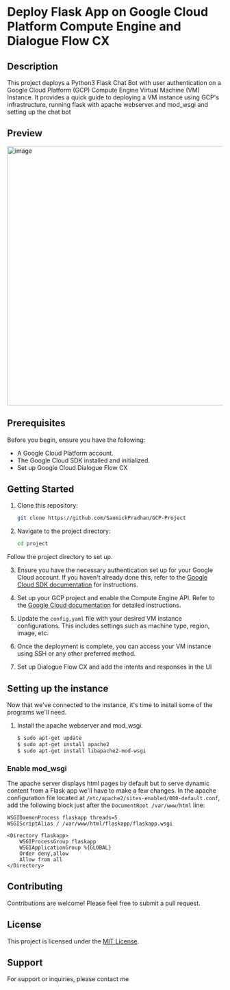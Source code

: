 # Deploy Flask App on Google Cloud Platform Compute Engine and Dialogue Flow CX

## Description
This project deploys a Python3 Flask Chat Bot with user authentication on a Google Cloud Platform (GCP) Compute Engine Virtual Machine (VM) Instance. It provides a quick guide to deploying a VM instance using GCP's infrastructure, running flask with apache webserver and mod_wsgi and setting up the chat bot 


## Preview
<img width="605" alt="image" src="https://github.com/SaumickPradhan/GCP-Project/assets/85262444/5f4a43f1-c7f4-45c7-bdb0-2ab9f25545ff">



## Prerequisites
Before you begin, ensure you have the following:
- A Google Cloud Platform account.
- The Google Cloud SDK installed and initialized.
- Set up Google Cloud Dialogue Flow CX


## Getting Started
1. Clone this repository:
    ```bash
    git clone https://github.com/SaumickPradhan/GCP-Project
    ```

2. Navigate to the project directory:
    ```bash
    cd project
    ```
    
  Follow the project directory to set up.

3. Ensure you have the necessary authentication set up for your Google Cloud account. If you haven't already done this, refer to the [Google Cloud SDK documentation](https://cloud.google.com/sdk/docs/quickstart) for instructions.

4. Set up your GCP project and enable the Compute Engine API. Refer to the [Google Cloud documentation](https://cloud.google.com/compute/docs/quickstart) for detailed instructions.

5. Update the `config.yaml` file with your desired VM instance configurations. This includes settings such as machine type, region, image, etc.

6. Once the deployment is complete, you can access your VM instance using SSH or any other preferred method.

7. Set up Dialogue Flow CX and add the intents and responses in the UI

## Setting up the instance

Now that we've connected to the instance, it's time to install some of the programs we'll need.

1. Install the apache webserver and mod_wsgi.

   ```bash
   $ sudo apt-get update
   $ sudo apt-get install apache2
   $ sudo apt-get install libapache2-mod-wsgi


### Enable mod_wsgi

The apache server displays html pages by default but to serve dynamic content from a Flask app we'll have to make a few changes. In the apache configuration file located at `/etc/apache2/sites-enabled/000-default.conf`, add the following block just after the `DocumentRoot /var/www/html` line:

```
WSGIDaemonProcess flaskapp threads=5
WSGIScriptAlias / /var/www/html/flaskapp/flaskapp.wsgi

<Directory flaskapp>
    WSGIProcessGroup flaskapp
    WSGIApplicationGroup %{GLOBAL}
    Order deny,allow
    Allow from all
</Directory>
```

## Contributing
Contributions are welcome! Please feel free to submit a pull request.

## License
This project is licensed under the [MIT License](LICENSE).

## Support
For support or inquiries, please contact me
